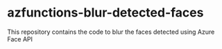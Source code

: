 # azfunctions-blur-detected-faces
This repository contains the code to blur the faces detected using Azure Face API
